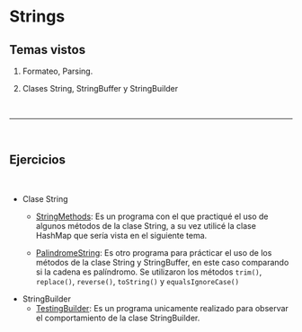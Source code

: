 # Strings

## Temas vistos


1. Formateo, Parsing.

2. Clases String, StringBuffer y StringBuilder


</br>

-----------------

</br>

## Ejercicios

</br>

- Clase String
	- [StringMethods](https://github.com/Paridile/ejercicios-java/blob/main/src/main/java/com/paridile/week3/strings/StringMethods.java): Es un programa con el que practiqué el uso de algunos métodos de la clase String, a su vez utilicé la clase HashMap que sería vista en el siguiente tema.

	- [PalindromeString](https://github.com/Paridile/ejercicios-java/blob/main/src/main/java/com/paridile/week3/strings/PalindromeString.java): Es otro programa para prácticar el uso de los métodos de la clase String y StringBuffer, en este caso comparando si la cadena es palíndromo. Se utilizaron los métodos `trim()`, `replace()`, `reverse()`, `toString()` y `equalsIgnoreCase()`

<div align="center">



</div>

- StringBuilder
	- [TestingBuilder](https://github.com/Paridile/ejercicios-java/blob/main/src/main/java/com/paridile/week3/strings/TestingBuilder.java): Es un programa unicamente realizado para observar el comportamiento de la clase StringBuilder.





